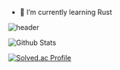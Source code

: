 - 🌱 I’m currently learning Rust

![header](https://capsule-render.vercel.app/api?type=waving&color=gradient&height=300&section=header&text=JongChan%20Park&fontSize=90&animation=fadeIn)

![Github Stats](https://github-readme-stats.vercel.app/api?username=blondlonghair&show_icons=true)

[![Solved.ac Profile](http://mazassumnida.wtf/api/v2/generate_badge?boj=chan031120)](https://solved.ac/chan031120/)

<!--
**blondlonghair/blondlonghair** is a ✨ _special_ ✨ repository because its `README.md` (this file) appears on your GitHub profile.

Here are some ideas to get you started:

- 🔭 I’m currently working on ...
- 🌱 I’m currently learning ...
- 👯 I’m looking to collaborate on ...
- 🤔 I’m looking for help with ...
- 💬 Ask me about ...
- 📫 How to reach me: ...
- 😄 Pronouns: ...
- ⚡ Fun fact: ...
-->
